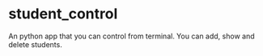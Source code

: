 # student_control
An python app that you can control from terminal. You can add, show and delete students.
